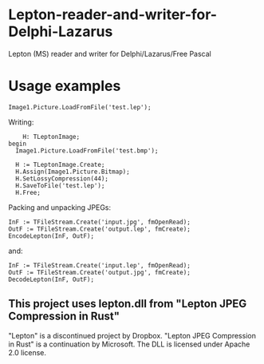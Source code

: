 # Lepton-reader-and-writer-for-Delphi-Lazarus
Lepton (MS) reader and writer for Delphi/Lazarus/Free Pascal

# Usage examples
```
Image1.Picture.LoadFromFile('test.lep');
```

Writing:
```
    H: TLeptonImage;
begin
  Image1.Picture.LoadFromFile('test.bmp');

  H := TLeptonImage.Create;
  H.Assign(Image1.Picture.Bitmap);
  H.SetLossyCompression(44);
  H.SaveToFile('test.lep');
  H.Free;
```

Packing and unpacking JPEGs:
```
InF := TFileStream.Create('input.jpg', fmOpenRead);
OutF := TFileStream.Create('output.lep', fmCreate);
EncodeLepton(InF, OutF);
```
and:
```
InF := TFileStream.Create('input.lep', fmOpenRead);
OutF := TFileStream.Create('output.jpg', fmCreate);
DecodeLepton(InF, OutF);
```

## This project uses lepton.dll from "Lepton JPEG Compression in Rust"

"Lepton" is a discontinued project by Dropbox. "Lepton JPEG Compression in Rust" is a continuation by Microsoft.
The DLL is licensed under Apache 2.0 license.
